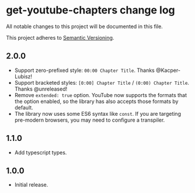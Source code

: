 # get-youtube-chapters change log

All notable changes to this project will be documented in this file.

This project adheres to [Semantic Versioning](http://semver.org/).

## 2.0.0
* Support zero-prefixed style: `00:00 Chapter Title`. Thanks @Kacper-Lubisz!
* Support bracketed styles: `[0:00] Chapter Title` / `(0:00) Chapter Title`. Thanks @unreleased!
* Remove `extended: true` option. YouTube now supports the formats that the option enabled,
  so the library has also accepts those formats by default.
* The library now uses some ES6 syntax like `const`. If you are targeting pre-modern browsers,
  you may need to configure a transpiler.

## 1.1.0
* Add typescript types.

## 1.0.0
* Initial release.
